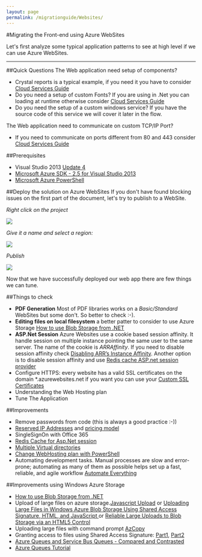 ```yaml
---
layout: page
permalink: /migrationguide/Websites/
---
```



#Migrating the Front-end using Azure WebSites


Let's first analyze some typical application patterns to see at high level if we can use Azure WebSites.


-----
##Quick Questions
The Web application need setup of components?

- Crystal reports is a typical example, if you need it you have to consider [Cloud Services Guide](/migrationguide/cloud-services/)
- Do you need a setup of custom Fonts? If you are using in .Net you can loading at runtime otherwise consider [Cloud Services Guide](/migrationguide/cloud-services/)
- Do you need the setup of a custom windows service? If you have the source code of this service we will cover it later in the flow. 

The Web application need to communicate on custom TCP/IP Port?

- If you need to communicate on ports different from 80 and 443 consider [Cloud Services Guide](/migrationguide/cloud-services/)


##Prerequisites
- Visual Studio 2013 [Update 4](http://www.microsoft.com/en-us/download/details.aspx?id=44921)
- [Microsoft Azure SDK - 2.5 for Visual Studio 2013](http://go.microsoft.com/fwlink/p/?linkid=323510&clcid=0x409)
- [Microsoft Azure PowerShell](http://go.microsoft.com/?linkid=9811175&clcid=0x409)

##Deploy the solution on Azure WebSites
If you don't have found blocking issues on the first part of the document, let's try to publish to a WebSite.

*Right click on the project*

![](http://www.gabrielecastellani.it/images/WebSites-publish.png)

*Give it a name and select a region:*

![](http://www.gabrielecastellani.it/images/WebSites-publish1.png)

*Publish*

![](http://www.gabrielecastellani.it/images/WebSites-publish2.png)

Now that we have successfully deployed our web app there are few things we can tune.

##Things to check
- **PDF Generation** Most of PDF libraries works on a _Basic/Standard_ WebSites but some don't. So better to check :-).
- **Editing files on local filesystem** a better patter to consider to use Azure Storage [How to use Blob Storage from .NET ](http://azure.microsoft.com/en-us/documentation/articles/storage-dotnet-how-to-use-blobs/)
- **ASP.Net Session** Azure Websites use a cookie based session affinity. It handle session on multiple instance pointing the same user to the same server. The name of the cookie is *ARRAffinity*. If you need to disable session affinity check [Disabling ARR’s Instance Affinity](http://azure.microsoft.com/blog/2013/11/18/disabling-arrs-instance-affinity-in-windows-azure-web-sites/). Another option is to disable session affinity and use [Redis cache ASP.net session provider](http://azure.microsoft.com/it-it/documentation/articles/cache-dotnet-how-to-use-azure-redis-cache/#store-session) 
- Configure HTTPS: every website has a valid SSL certificates on the domain *.azurewebsites.net if you want you can use your [Custom SSL Certificates](http://azure.microsoft.com/en-gb/documentation/articles/web-sites-configure-ssl-certificate/)
- Understanding the Web Hosting plan
- Tune The Application

##Improvements
- Remove passwords from code (this is always a good practice :-))
- [Reserved IP Addresses](https://msdn.microsoft.com/en-us/library/azure/dn690120.aspx) and [pricing model](http://azure.microsoft.com/en-us/pricing/details/ip-addresses/)
- SingleSignOn with Office 365
- [Redis Cache for Asp.Net session](http://azure.microsoft.com/it-it/documentation/articles/cache-dotnet-how-to-use-azure-redis-cache/#store-session)
- [Multiple Virtual directories](http://blogs.msdn.com/b/tomholl/archive/2014/09/22/deploying-multiple-virtual-directories-to-a-single-azure-website.aspx)
- [Change WebHosting plan with PowerShell](http://stackoverflow.com/questions/24892220/change-azure-website-web-hosting-plan-mode-using-powershell)
-  Automating development tasks. Manual processes are slow and error-prone; automating as many of them as possible helps set up a fast, reliable, and agile workflow [Automate Everything](http://www.asp.net/aspnet/overview/developing-apps-with-windows-azure/building-real-world-cloud-apps-with-windows-azure/automate-everything)



##Improvements using Windows Azure Storage

- [How to use Blob Storage from .NET](http://azure.microsoft.com/en-us/documentation/articles/storage-dotnet-how-to-use-blobs/)
- Upload of large files on azure storage.[Javascript Upload](http://blogs.msdn.com/b/windowsazurestorage/archive/2014/02/03/windows-azure-storage-introducing-cors.aspx) or [Uploading Large Files in Windows Azure Blob Storage Using Shared Access Signature, HTML, and JavaScript ](http://gauravmantri.com/2013/02/16/uploading-large-files-in-windows-azure-blob-storage-using-shared-access-signature-html-and-javascript/ ) or [Reliable Large Uploads to Blob Storage via an HTML5 Control](https://msdn.microsoft.com/en-us/library/azure/hh824678.aspx)
- Uploading large files with command prompt [AzCopy](http://blogs.msdn.com/b/windowsazurestorage/archive/2014/10/29/azcopy-announcing-general-availability-of-azcopy-3-0-plus-preview-release-of-azcopy-4-0-with-table-and-file-support.aspx)
- Granting access to files using Shared Access Signature: [Part1](http://azure.microsoft.com/en-gb/documentation/articles/storage-dotnet-shared-access-signature-part-1/), [Part2](http://azure.microsoft.com/en-gb/documentation/articles/storage-dotnet-shared-access-signature-part-2/)
- [Azure Queues and Service Bus Queues - Compared and Contrasted](http://msdn.microsoft.com/en-us/library/hh767287\(VS.103\).aspx)
- [Azure Queues Tutorial](http://azure.microsoft.com/en-us/documentation/articles/storage-dotnet-how-to-use-queues/)
